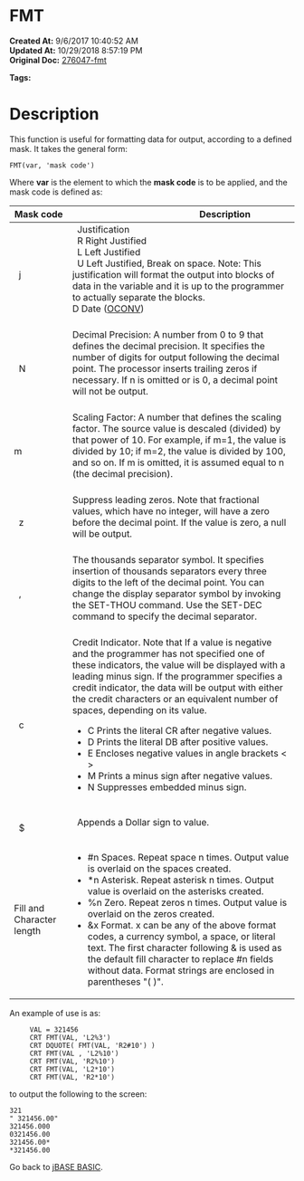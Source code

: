 # FMT

**Created At:** 9/6/2017 10:40:52 AM  
**Updated At:** 10/29/2018 8:57:19 PM  
**Original Doc:** [276047-fmt](https://docs.jbase.com/36868-jbase-basic/276047-fmt)  

**Tags:**
<badge text='text formatting' vertical='middle' />

# Description 

This function is useful for formatting data for output, according to a defined mask. It takes the general form:

```
FMT(var, 'mask code')
```

Where **var** is the element to which the **mask code** is to be applied, and the mask code is defined as:


| Mask code<br> |                                     Description<br> |
| --- | --- |
|   j<br> |   Justification<br>  R Right Justified<br>  L Left Justified<br>  U Left Justified, Break on space. Note: This justification will format the output into blocks of data in the variable and it is up to the programmer to actually separate the blocks.<br>D Date ([OCONV](./../oconv))<br><br> |
|   N<br> | Decimal Precision: A number from 0 to 9 that defines the decimal precision. It specifies the number of digits for output following the decimal point. The processor inserts trailing zeros if necessary. If n is omitted or is 0, a decimal point will not be output.<br><br> |
| m<br> | Scaling Factor: A number that defines the scaling factor. The source value is descaled (divided) by that power of 10. For example, if m=1, the value is divided by 10; if m=2, the value is divided by 100, and so on. If m is omitted, it is assumed equal to n (the decimal precision).<br><br> |
|   z<br> | Suppress leading zeros. Note that fractional values, which have no integer, will have a zero before the decimal point. If the value is zero, a null will be output.<br> <br> |
|   ,<br> | The thousands separator symbol. It specifies insertion of thousands separators every three digits to the left of the decimal point. You can change the display separator symbol by invoking the SET-THOU command. Use the SET-DEC command to specify the decimal separator.<br><br> |
|   c<br> | Credit Indicator. Note that If a value is negative and the programmer has not specified one of these indicators, the value will be displayed with a leading minus sign. If the programmer specifies a credit indicator, the data will be output with either the credit characters or an equivalent number of spaces, depending on its value.<ul><li>C Prints the literal CR after negative values.</li><li>D Prints the literal DB after positive values.</li><li>E Encloses negative values in angle brackets &lt; &gt;</li><li>M Prints a minus sign after negative values.</li><li>N Suppresses embedded minus sign.</li></ul><br> |
|   $<br> |   Appends a Dollar sign to value.<br><br> |
| Fill and Character length<br> | <ul><li>#n Spaces. Repeat space n times. Output value is overlaid on the spaces created.</li><li>*n Asterisk. Repeat asterisk n times. Output value is overlaid on the asterisks created.</li><li>%n Zero. Repeat zeros n times. Output value is overlaid on the zeros created.</li><li>&amp;x Format. x can be any of the above format codes, a currency symbol, a space, or literal text. The first character following &amp; is used as the default fill character to replace #n fields without data. Format strings are enclosed in parentheses &quot;( )&quot;.</li></ul> |




An example of use is as:

```
     VAL = 321456
     CRT FMT(VAL, 'L2%3')
     CRT DQUOTE( FMT(VAL, 'R2#10') )  
     CRT FMT(VAL , 'L2%10')  
     CRT FMT(VAL, 'R2%10')   
     CRT FMT(VAL, 'L2*10')    
     CRT FMT(VAL, 'R2*10')
```

to output the following to the screen:

```
321
" 321456.00"
321456.000
0321456.00
321456.00*
*321456.00
```



Go back to [jBASE BASIC](./../jbase-basic-programmers-reference-guide).
